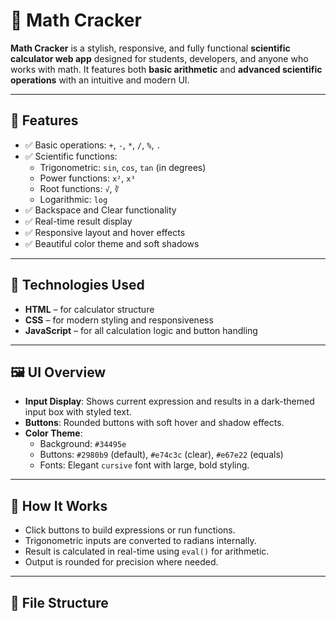# 🧠 Math Cracker

**Math Cracker** is a stylish, responsive, and fully functional **scientific calculator web app** designed for students, developers, and anyone who works with math. It features both **basic arithmetic** and **advanced scientific operations** with an intuitive and modern UI.

---

## 🚀 Features

- ✅ Basic operations: `+`, `-`, `*`, `/`, `%`, `.`  
- ✅ Scientific functions:
  - Trigonometric: `sin`, `cos`, `tan` (in degrees)
  - Power functions: `x²`, `x³`
  - Root functions: `√`, `∛`
  - Logarithmic: `log`
- ✅ Backspace and Clear functionality
- ✅ Real-time result display
- ✅ Responsive layout and hover effects
- ✅ Beautiful color theme and soft shadows

---

## 🎨 Technologies Used

- **HTML** – for calculator structure
- **CSS** – for modern styling and responsiveness
- **JavaScript** – for all calculation logic and button handling

---

## 🖼️ UI Overview

- **Input Display**: Shows current expression and results in a dark-themed input box with styled text.
- **Buttons**: Rounded buttons with soft hover and shadow effects.
- **Color Theme**:
  - Background: `#34495e`
  - Buttons: `#2980b9` (default), `#e74c3c` (clear), `#e67e22` (equals)
  - Fonts: Elegant `cursive` font with large, bold styling.

---

## 🧪 How It Works

- Click buttons to build expressions or run functions.
- Trigonometric inputs are converted to radians internally.
- Result is calculated in real-time using `eval()` for arithmetic.
- Output is rounded for precision where needed.

---

## 📁 File Structure

